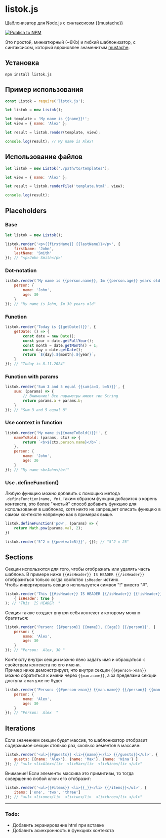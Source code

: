 # listok.js

Шаблонизатор для Node.js с синтаксисом {{mustache}}

[![Publish to NPM](https://github.com/redspirit/listok/actions/workflows/publish.yml/badge.svg)](https://github.com/redspirit/listok/actions/workflows/publish.yml)

Это простой, миниатюрный (~6Kb) и гибкий шаблонизатор, с синтаксисом, который вдохновлен знаменитым [mustache](https://www.npmjs.com/package/mustache).

## Установка
```shell
npm install listok.js
```

## Пример использования
```js
const Listok = require('listok.js');

let listok = new Listok();

let template = 'My name is {{name}}!';
let view = { name: 'Alex' };

let result = listok.render(template, view);

console.log(result); // My name is Alex!
```

## Использование файлов
```js
let listok = new Listok('./path/to/templates');

let view = { name: 'Alex' };

let result = listok.renderFile('template.html', view);

console.log(result);
```

## Placeholders

### Base
```js
let listok = new Listok();

listok.render('<p>{{firstName}} {{lastName}}</p>', {
    firstName: 'John',
    lastName: 'Smith'
}); // "<p>John Smith</p>"
```
### Dot-notation
```js
listok.render('My name is {{person.name}}, Im {{person.age}} years old', {
    person: {
        name: 'John',
        age: 30
    }
}); // "My name is John, Im 30 years old"
```

### Function
```js
listok.render('Today is {{getDate()}}', {
    getDate: () => {
        const date = new Date();
        const year = date.getFullYear();
        const month = date.getMonth() + 1;
        const day = date.getDate();
        return `${day}.${month}.${year}`;
    }
}); // "Today is 8.11.2024"
```

### Function with params
```js
listok.render('Sum 3 and 5 equal {{sum(a=3, b=5)}}', {
    sum: (params) => {
        // Внимание! Все параметры имеют тип String
        return params.a + params.b;
    }
}); // "Sum 3 and 5 equal 8"
```

### Use context in function
```js
listok.render('My name is{{nameToBold()}}!', {
    nameToBold: (params, ctx) => {
        return `<b>${ctx.person.name}</b>`;
    },
    person: {
        name: 'John',
        age: 30
    }
}); // "My name <b>John</b>!"
```

### Use .defineFunction()
Любую функцию можно добавить с помощью метода `.defineFunction(name, fn)`, таким образом функция добавится в корень контекста, это более "чистый" способ добавить функцию для использования в шаблонах, хотя никто не запрещает описать функцию в самом контексте напрямую как в примерах выше.

```js
listok.defineFunction('pow', (params) => {
    return Math.pow(params.val, 2);
})

listok.render('5^2 = {{pow(val=5)}}', {}); // "5^2 = 25"
```

## Sections
Секции использются для того, чтобы отображать или удалять часть шаблона. 
В примере ниже `{{#isHeader}} IS HEADER {{/isHeader}}` отобразиться только когда свойство `isHeader` истино.  
Чтобы инвертировать секцию используется символ "!" вместо "#".
```js
listok.render('This {{#isHeader}} IS HEADER {{/isHeader}} {{!isHeader}} NOT HEADER {{/isHeader}}', 
    { isHeader: true }
); // "This  IS HEADER  "
```

Секция также создает внутри себя контекст к которому можно братиться:
```js
listok.render('Person: {{#person}} {{name}}, {{age}} {{/person}}', {
    person: {
        name: 'Alex',
        age: 30
    }
}); // "Person:  Alex, 30 "
```

Контексту внутри секции можно явно задать имя и обращаться к свойствам контекста по его имени.  
Пример ниже демонстрирует, что внутри секции `{{#person->man}}` можно обратиться к имени через `{{man.name}}`, 
а за пределами секции доступа к `man` уже не будет
```js
listok.render('Person: {{#person->man}} {{man.name}} {{/person}} {{man.age}}', {
    person: {
        name: 'Alex',
        age: 30
    }
}); // "Person:  Alex  "
```

## Iterations
Если значением секции будет массив, то шаблонизатор отобразит содержимое секции столько раз, сколько эементов в массиве:
```js
listok.render('<ul>{{#guests}} <li>{{name}}</li> {{/guests}}</ul>', {
    guests: [{name: 'Alex'}, {name: 'Max'}, {name: 'Nina'} ]
}); // "<ul> <li>Alex</li>  <li>Max</li>  <li>Nina</li> </ul>"
```

Внимание! Если элементы массива это примитивы, то тогда совершенно любой ключ его отобразит:
```js
listok.render('<ul>{{#items}} <li>{{_}}</li> {{/items}}</ul>', {
    items: ['one', 'two', 'three']
}); // "<ul> <li>one</li>  <li>two</li>  <li>three</li> </ul>"
```

---

### Todo:
- Добавить экранирование html при вставке
- Добавить асинхронность в функциях контекста
